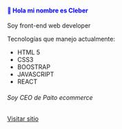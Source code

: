<h4 style="color:blue">👋 Hola mi nombre es Cleber</h4>
<p>Soy front-end web developer</p>
<p>Tecnologías que manejo actualmente:</p>
<ul>
<li>HTML 5</li>
<li>CSS3</li>
<li>BOOSTRAP</li>
<li>JAVASCRIPT</li>
<li>REACT</li>
</ul>
<h6>Soy CEO de Paito ecommerce</h6>
<a href="https://www.paito.uy">Visitar sitio</a>
